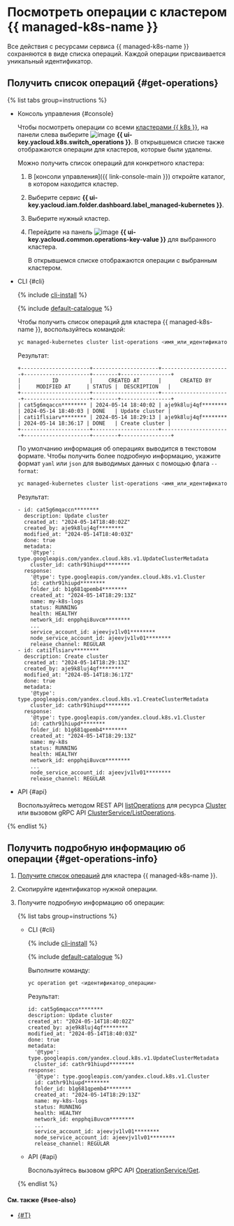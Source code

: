 # Посмотреть операции с кластером {{ managed-k8s-name }}

Все действия с ресурсами сервиса {{ managed-k8s-name }} сохраняются в виде списка операций. Каждой операции присваивается уникальный идентификатор.

## Получить список операций {#get-operations}

{% list tabs group=instructions %}

- Консоль управления {#console}

  Чтобы посмотреть операции со всеми [кластерами {{ k8s }}](../../concepts/index.md#kubernetes-cluster), на панели слева выберите ![image](../../../_assets/console-icons/list-check.svg) **{{ ui-key.yacloud.k8s.switch_operations }}**. В открывшемся списке также отображаются операции для кластеров, которые были удалены.

  Можно получить список операций для конкретного кластера:

  1. В [консоли управления]({{ link-console-main }}) откройте каталог, в котором находится кластер.
  1. Выберите сервис **{{ ui-key.yacloud.iam.folder.dashboard.label_managed-kubernetes }}**.
  1. Выберите нужный кластер.
  1. Перейдите на панель ![image](../../../_assets/console-icons/list-check.svg) **{{ ui-key.yacloud.common.operations-key-value }}** для выбранного кластера.

     В открывшемся списке отображаются операции с выбранным кластером.

- CLI {#cli}

  {% include [cli-install](../../../_includes/cli-install.md) %}

  {% include [default-catalogue](../../../_includes/default-catalogue.md) %}

  Чтобы получить список операций для кластера {{ managed-k8s-name }}, воспользуйтесь командой:

  ```bash
  yc managed-kubernetes cluster list-operations <имя_или_идентификатор_кластера>
  ```

  Результат:

  ```text
  +----------------------+---------------------+----------------------+---------------------+--------+----------------+
  |          ID          |     CREATED AT      |      CREATED BY      |     MODIFIED AT     | STATUS |  DESCRIPTION   |
  +----------------------+---------------------+----------------------+---------------------+--------+----------------+
  | cat5g6mqaccn******** | 2024-05-14 18:40:02 | aje9k8luj4qf******** | 2024-05-14 18:40:03 | DONE   | Update cluster |
  | cati1flsiarv******** | 2024-05-14 18:29:13 | aje9k8luj4qf******** | 2024-05-14 18:36:17 | DONE   | Create cluster |
  +----------------------+---------------------+----------------------+---------------------+--------+----------------+
  ```

  По умолчанию информация об операциях выводится в текстовом формате. Чтобы получить более подробную информацию, укажите формат `yaml` или `json` для выводимых данных с помощью флага `--format`:

  ```bash
  yc managed-kubernetes cluster list-operations <имя_или_идентификатор_кластера> --format yaml
  ```

  Результат:

  ```text
  - id: cat5g6mqaccn********
    description: Update cluster
    created_at: "2024-05-14T18:40:02Z"
    created_by: aje9k8luj4qf********
    modified_at: "2024-05-14T18:40:03Z"
    done: true
    metadata:
      '@type': type.googleapis.com/yandex.cloud.k8s.v1.UpdateClusterMetadata
      cluster_id: cathr91hiupd********
    response:
      '@type': type.googleapis.com/yandex.cloud.k8s.v1.Cluster
      id: cathr91hiupd********
      folder_id: b1g681qpemb4********
      created_at: "2024-05-14T18:29:13Z"
      name: my-k8s-logs
      status: RUNNING
      health: HEALTHY
      network_id: enpphqi8uvcm********
      ...
      service_account_id: ajeevjv1lv01********
      node_service_account_id: ajeevjv1lv01********
      release_channel: REGULAR
  - id: cati1flsiarv********
    description: Create cluster
    created_at: "2024-05-14T18:29:13Z"
    created_by: aje9k8luj4qf********
    modified_at: "2024-05-14T18:36:17Z"
    done: true
    metadata:
      '@type': type.googleapis.com/yandex.cloud.k8s.v1.CreateClusterMetadata
      cluster_id: cathr91hiupd********
    response:
      '@type': type.googleapis.com/yandex.cloud.k8s.v1.Cluster
      id: cathr91hiupd********
      folder_id: b1g681qpemb4********
      created_at: "2024-05-14T18:29:13Z"
      name: my-k8s
      status: RUNNING
      health: HEALTHY
      network_id: enpphqi8uvcm********
      ...
      node_service_account_id: ajeevjv1lv01********
      release_channel: REGULAR
  ```

- API {#api}

  Воспользуйтесь методом REST API [listOperations](../../managed-kubernetes/api-ref/Cluster/listOperations.md) для ресурса [Cluster](../../managed-kubernetes/api-ref/Cluster/index.md) или вызовом gRPC API [ClusterService/ListOperations](../../managed-kubernetes/api-ref/grpc/cluster_service.md#ListOperations).

{% endlist %}

## Получить подробную информацию об операции {#get-operations-info}

1. [Получите список операций](#get-operations) для кластера {{ managed-k8s-name }}.
1. Скопируйте идентификатор нужной операции.
1. Получите подробную информацию об операции:

   {% list tabs group=instructions %}

   - CLI {#cli}

     {% include [cli-install](../../../_includes/cli-install.md) %}

     {% include [default-catalogue](../../../_includes/default-catalogue.md) %}

     Выполните команду:

     ```bash
     yc operation get <идентификатор_операции>
     ```

     Результат:

     ```text
     id: cat5g6mqaccn********
     description: Update cluster
     created_at: "2024-05-14T18:40:02Z"
     created_by: aje9k8luj4qf********
     modified_at: "2024-05-14T18:40:03Z"
     done: true
     metadata:
       '@type': type.googleapis.com/yandex.cloud.k8s.v1.UpdateClusterMetadata
       cluster_id: cathr91hiupd********
     response:
       '@type': type.googleapis.com/yandex.cloud.k8s.v1.Cluster
       id: cathr91hiupd********
       folder_id: b1g681qpemb4********
       created_at: "2024-05-14T18:29:13Z"
       name: my-k8s-logs
       status: RUNNING
       health: HEALTHY
       network_id: enpphqi8uvcm********
       ...
       service_account_id: ajeevjv1lv01********
       node_service_account_id: ajeevjv1lv01********
       release_channel: REGULAR
     ```

   - API {#api}

     Воспользуйтесь вызовом gRPC API [OperationService/Get](../../managed-kubernetes/api-ref/grpc/operation_service.md#Get).

   {% endlist %}

#### См. также {#see-also}

* [{#T}](../../../api-design-guide/concepts/about-async.md)
